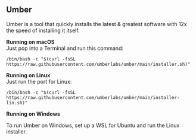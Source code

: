 ## Umber

Umber is a tool that quickly installs the latest & greatest software with 12x the speed of installing it itself.

**Running on macOS**<br>
Just pop into a Terminal and run this command:

`/bin/bash -c "$(curl -fsSL https://raw.githubusercontent.com/umberlabs/umber/main/installer.sh)"`


**Running on Linux**<br>
Just run the port for Linux:

`/bin/bash -c "$(curl -fsSL https://raw.githubusercontent.com/umberlabs/umber/main/installer-lin.sh)"`

**Running on Windows**<br>

To run Umber on Windows, set up a WSL for Ubuntu and run the Linux installer.
